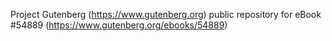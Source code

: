 Project Gutenberg (https://www.gutenberg.org) public repository for
eBook #54889 (https://www.gutenberg.org/ebooks/54889)
